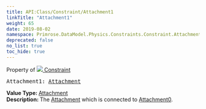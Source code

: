 ```yaml
---
title: API:Class/Constraint/Attachment1
linkTitle: "Attachment1"
weight: 65
date: 2019-08-02
namespace: Primrose.DataModel.Physics.Constraints.Constraint.Attachment1
deprecated: false
no_list: true
toc_hide: true
---
```

Property of <a href="/docs/api-reference/Class/Constraint"><img src="/icons/silk/axle.png"/>&nbsp;Constraint</a>
<pre class="method-declaration">
Attachment1: <a class="type" href="/docs/api-reference/Class/Attachment">Attachment</a></pre>
<b>Value Type: </b>
<a class="type" href="/docs/api-reference/Class/Attachment">Attachment</a>
<br/>
<b>Description: </b>
The <a href="/docs/api-reference/Class/Attachment/" >Attachment</a> which is connected to <a href="/docs/api-reference/Class/Constraint/Attachment0" >Attachment0</a>.

